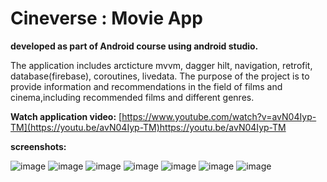 # Cineverse : Movie App
**developed as part of Android course using android studio.**

The application includes arcticture mvvm, dagger hilt, navigation, retrofit, database(firebase), coroutines, livedata.
The purpose of the project is to provide information and recommendations in the field of films and cinema,including recommended films and different genres.

**Watch application video:** [https://www.youtube.com/watch?v=avN04Iyp-TM](https://youtu.be/avN04Iyp-TM)https://youtu.be/avN04Iyp-TM

**screenshots:**

![image](https://github.com/dolevtabibi/Cineverse/assets/88586308/14ca233a-2bdd-4ac4-87c4-87c9e372c70b)
![image](https://github.com/dolevtabibi/Cineverse/assets/88586308/6d0e7dc7-e9c4-4ef6-9ead-d2fd4794ffd2)
![image](https://github.com/dolevtabibi/Cineverse/assets/88586308/28e8b516-44bd-4a2c-bfe8-d0bb5dd6b75f)
![image](https://github.com/dolevtabibi/Cineverse/assets/88586308/5f2edb78-569c-44d4-887a-6d27b0c5a694)
![image](https://github.com/dolevtabibi/Cineverse/assets/88586308/f6214573-6f09-4563-a6a0-b701238a6391)
![image](https://github.com/dolevtabibi/Cineverse/assets/88586308/901a1ad2-dfcd-4443-bc45-6ec8324185c6)
![image](https://github.com/dolevtabibi/Cineverse/assets/88586308/5d6c1cca-ee84-4e3d-8d81-961812113fec)






